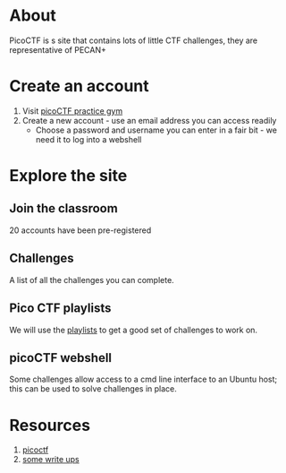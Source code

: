 # About

PicoCTF is s site that contains lots of little CTF challenges, they are representative of PECAN+

# Create an account

1. Visit [picoCTF practice gym](https://play.picoctf.org/practice)
1. Create a new account - use an email address you can access readily
    * Choose a password and username you can enter in a fair bit - we need it to log into a webshell

# Explore the site

## Join the classroom
20 accounts have been pre-registered

## Challenges

A list of all the challenges you can complete.

## Pico CTF playlists

We will use the [playlists](https://play.picoctf.org/playlists) to get a good set of challenges to work on.


## picoCTF webshell

Some challenges allow access to a cmd line interface to an Ubuntu host; this can be used to solve challenges in place.

# Resources
1. [picoctf](https://play.picoctf.org/practice/)
1. [some write ups](https://github.com/jaywyawhare/Pico-CTF)